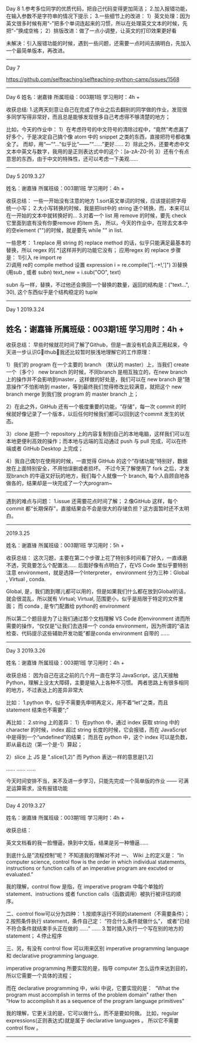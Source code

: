 
Day 8
1.参考多位同学的优质代码，把自己代码变得更加简洁；
2.加入报错功能，在输入参数不是字符串的情况下提示；
3.一些细节上的改进：
    1）英文处理：因为英文很多时候有用“-”把多个单词连起来的习惯，所以在处理英文文本的时候，先把“-”换成空格；
    2）排版改进：做了一点小调整，让英文的打印效果更好看

未解决：引入报错功能的时候，遇到一些问题，还需要一点时间去搞明白，先加入一个最简单版本，再改进。

<hr>

Day 7

https://github.com/selfteaching/selfteaching-python-camp/issues/1568

<hr>

Day 6
姓名：谢嘉锋
所属班级：003期1班
学习用时：4h +

收获总结:
1.这两天刻意让自己在完成了作业之后去翻别的同学做的作业，发现很多同学写得非常好，而且总是能够发现很多自己考虑得不够清楚的地方；

比如，今天的作业中：
1）在考虑符号的中文符号的清除过程中，“竟然”考虑漏了好多个，于是决定自己搞个像 atom 中的 snippet 之类的东西，直接把符号都收集全了。
而却，用“—”“…”似乎比“——”“……”更好……
2）除此之外，还要考虑中文文本中英文与数字，我用的是正则表达式中的这个：[a-zA-Z0-9]
3）还有个有点意思的东西，由于中文的特殊性，还可以考虑一下美观……

<hr>
Day 5
2019.3.27

姓名：谢嘉锋
所属班级：003期1班
学习用时：4h +

收获总结：
一些一开始没有注意的地方
1.sort英文单词的时候，应该提前把字母统一小写；
2.大小写转换的时候，我是把list中的 string 逐个转换，而，本来可以在一开始的文本中就转换好的...
3.对着一个 list 用 remove 的时候，要先 check 它里面到底有没有你要remove 的item 先，
所以，今天的作业中，在除去文本中的空element ("")的时候，就是要先 while "" in list.

一些思考：
1.replace
用 string 的 replace method 的话，似乎只能满足最基本的替换，所以 regex 的[\.\*]这样并列的功能它没有；
应用regex 的 replace 步骤是：
1)引入 re
import re  
2)调用 re的 compile method 设置 expression
i = re.compile("[\.\-\*\!\,\']")
3)替换 (用sub , 或者 subn)
text_new = i.sub("OO", text)

subn 与一样，替换，不过他还会换回一个替换的数量，返回的结构是：("text...", 30), 这个东西似乎是个结构稳定的 tuple




<hr>

Day 1
2019.3.24

姓名：谢嘉锋
所属班级：003期1班
学习用时：4h +
---------------
收获总结：
早些时候就花时间了解了Github，但是一直没有机会真正用起来，今天进一步认识Github，我还比较暂时肤浅地理解它的工作原理：

1）我们的 program 在一个主要的 branch （默认的 master）上，当我们 create 一个（多个） new branch 的时候，不同branch 是相互独立的，在new branch 上的操作并不会影响到master，这样做的好处是，我们可以在 new branch 是“随意操作”不怕影响到 master，等到最终我们觉得修改比较满意，就把这个 new branch merge 到我们放 program 的 master branch 上；

2）在此之外，GitHub 还有一个极度重要的功能，“存储”，每一次 commit 的时候就好像记录了一个版本，以后任何时候我们都可以回到这个commit 发生的状态。

3）clone 是把一个 repository 上的内容复制到自己的本地电脑，这样我们可以在本地更便利高效的操作；而本地与远端的互动通过 push 与 pull 完成，可以在终端或者 GitHub Desktop 上完成；

4）我自己偶尔在使用的时候，一直觉得 GitHub 的这个“存储功能”特别好，数据放在上面特别安全，不用怕误删或者损坏。
不过今天了解使用了 fork 之后，才发现branch 的牛逼又好玩的地方，我们每个人就像一个 branch, 每个人自顾自地各做各的，结果却是一块完成了一个大program~

--------------------

遇到的难点与问题：
1.issue 还需要花点时间了解；
2.像GitHub  这样，每个 commit 都“长期保存”，直接结果会不会是很大的存储负担？这方面暂时还不太明白。

<hr>

2019.3.25

姓名：谢嘉锋
所属班级：003期1班
学习用时：5h +

收获总结：
这次习题，主要在第二个步骤上花了特别多时间看了好久，一直琢磨不透，究竟要怎么个配置法......
后面好像有点明白了，在VS Code 里似乎要特别注意 environment，就是选择一个Interpreter， environment 分为三种：Global , Virtual , conda.

Global, 是，我们跑到哪儿都可以用的，但是如果我们什么都在放到Global的话，就会很混乱，所以就有 Virtual;
Virtual, 范围更小，似乎是局限于特定的文件里面；
而 conda , 是专门配置给 python的 environment

所以第二个题目是为了让我们通过那个文档理解 VS Code 的environment
进而所需要的操作，“仅仅是”让我们去选择一个 conda environment，因为所谓的“语法检查、代码提示这些辅助开发功能”都是conda environment 自带的 ……

<hr>


Day 3
2019.3.26

姓名：谢嘉锋
所属班级：003期1班
学习用时：4h +

收获总结：
因为自己在这之前的几个月一直在学习 JavaScript，这几天接触 Python，理解上没太大障碍，主要是输入上各种不习惯。
两者思路上有很多相同的地方，不过表达上的差异非常大

比如：
1.python 中，似乎不需要先申明再定义，用不着“let”之类，而且 statement 结束也不需要“;”

再比如：
2.string 上的差异：
1）在python 中，通过 index 获取 string 中的 character 的时候，index 超过 string 长度的时候，它会报错，而在 JavaScript 中是得到一个“undefined”的结果；
而且在 python 中，这个 index 可以是负数，即从最右边（第一个是-1）算起；

2）slice 上
JS 是 ".slice(1,2)"
而 Python 表达一样的意思是[1,2]

......
......
......

今天时间安排不当，来不及进一步学习，只能先完成一个简单版的作业 —— 可满足运算需求，没有报错功能

<hr>

Day 4
2019.3.27

姓名：谢嘉锋
所属班级：003期1班
学习用时：4h +

收获总结：

英文文档看的我一脸懵逼，换到中文版，结果是另一种懵逼……

到底什么是”流程控制“呢？
不知道我的理解对不对
一、
Wiki 上的定义是：
“In computer science, control flow is the order in which individual statements, instructions or function calls of an imperative program are excuted or evaluated.”

我的理解，control flow 是指，在 imperative program 中每个单独的 statement、instructions 或者 function calls（函数调用）被执行被评估的顺序。

二、control flow可以分为四种：
1.按顺序运行不同的statement（不需要条件）；
2.按照条件执行 statement，条件自己定：
“符合什么条件就做什么”，
或者“已经不符合条件就结束手头正在做的 ……”
......
3.暂时插入执行一个写在别的地方的 statement；
4.停止程序

三、另，有没有 control flow 可以用来区别 imperative programming language 和 declarative programming language.

imperative programming 所要实现的是，指导 computer 怎么运作来达到目的，所以它需要一个具体的流程；

而在 declarative programming 中，wiki 中说，它要实现的是：
 “What the program must accomplish in terms of the problem domain”
rather then
“How to accomplish it as a sequence of the program language primitives”

我的理解，它更关注的是，它可以做什么，而不是要如何做。
比如，regular expressions(正则表达式)就是属于 declarative languages 。
所以它不需要 control flow 。

<hr>
